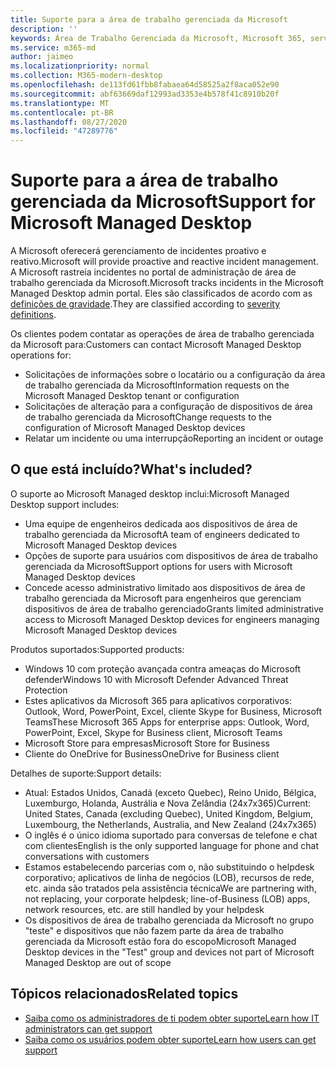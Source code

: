 ```yaml
---
title: Suporte para a área de trabalho gerenciada da Microsoft
description: ''
keywords: Área de Trabalho Gerenciada da Microsoft, Microsoft 365, serviço, documentação
ms.service: m365-md
author: jaimeo
ms.localizationpriority: normal
ms.collection: M365-modern-desktop
ms.openlocfilehash: de113fd61fbb8fabaea64d58525a2f8aca052e90
ms.sourcegitcommit: abf63669daf12993ad3353e4b578f41c8910b20f
ms.translationtype: MT
ms.contentlocale: pt-BR
ms.lasthandoff: 08/27/2020
ms.locfileid: "47289776"
---
```

# <a name="support-for-microsoft-managed-desktop"></a><span data-ttu-id="c4401-103">Suporte para a área de trabalho gerenciada da Microsoft</span><span class="sxs-lookup"><span data-stu-id="c4401-103">Support for Microsoft Managed Desktop</span></span>

<span data-ttu-id="c4401-104">A Microsoft oferecerá gerenciamento de incidentes proativo e reativo.</span><span class="sxs-lookup"><span data-stu-id="c4401-104">Microsoft will provide proactive and reactive incident management.</span></span> <span data-ttu-id="c4401-105">A Microsoft rastreia incidentes no portal de administração de área de trabalho gerenciada da Microsoft.</span><span class="sxs-lookup"><span data-stu-id="c4401-105">Microsoft tracks incidents in the Microsoft Managed Desktop admin portal.</span></span> <span data-ttu-id="c4401-106">Eles são classificados de acordo com as [definições de gravidade](../working-with-managed-desktop/admin-support.md#sev).</span><span class="sxs-lookup"><span data-stu-id="c4401-106">They are classified according to [severity definitions](../working-with-managed-desktop/admin-support.md#sev).</span></span>

<span data-ttu-id="c4401-107">Os clientes podem contatar as operações de área de trabalho gerenciada da Microsoft para:</span><span class="sxs-lookup"><span data-stu-id="c4401-107">Customers can contact Microsoft Managed Desktop operations for:</span></span>
- <span data-ttu-id="c4401-108">Solicitações de informações sobre o locatário ou a configuração da área de trabalho gerenciada da Microsoft</span><span class="sxs-lookup"><span data-stu-id="c4401-108">Information requests on the Microsoft Managed Desktop tenant or configuration</span></span>
- <span data-ttu-id="c4401-109">Solicitações de alteração para a configuração de dispositivos de área de trabalho gerenciada da Microsoft</span><span class="sxs-lookup"><span data-stu-id="c4401-109">Change requests to the configuration of Microsoft Managed Desktop devices</span></span>
- <span data-ttu-id="c4401-110">Relatar um incidente ou uma interrupção</span><span class="sxs-lookup"><span data-stu-id="c4401-110">Reporting an incident or outage</span></span>

## <a name="whats-included"></a><span data-ttu-id="c4401-111">O que está incluído?</span><span class="sxs-lookup"><span data-stu-id="c4401-111">What's included?</span></span>

<span data-ttu-id="c4401-112">O suporte ao Microsoft Managed desktop inclui:</span><span class="sxs-lookup"><span data-stu-id="c4401-112">Microsoft Managed Desktop support includes:</span></span>

- <span data-ttu-id="c4401-113">Uma equipe de engenheiros dedicada aos dispositivos de área de trabalho gerenciada da Microsoft</span><span class="sxs-lookup"><span data-stu-id="c4401-113">A team of engineers dedicated to Microsoft Managed Desktop devices</span></span>
- <span data-ttu-id="c4401-114">Opções de suporte para usuários com dispositivos de área de trabalho gerenciada da Microsoft</span><span class="sxs-lookup"><span data-stu-id="c4401-114">Support options for users with Microsoft Managed Desktop devices</span></span>
- <span data-ttu-id="c4401-115">Concede acesso administrativo limitado aos dispositivos de área de trabalho gerenciada da Microsoft para engenheiros que gerenciam dispositivos de área de trabalho gerenciado</span><span class="sxs-lookup"><span data-stu-id="c4401-115">Grants limited administrative access to Microsoft Managed Desktop devices for engineers managing Microsoft Managed Desktop devices</span></span> 

<span data-ttu-id="c4401-116">Produtos suportados:</span><span class="sxs-lookup"><span data-stu-id="c4401-116">Supported products:</span></span>

- <span data-ttu-id="c4401-117">Windows 10 com proteção avançada contra ameaças do Microsoft defender</span><span class="sxs-lookup"><span data-stu-id="c4401-117">Windows 10 with Microsoft Defender Advanced Threat Protection</span></span> 
- <span data-ttu-id="c4401-118">Estes aplicativos da Microsoft 365 para aplicativos corporativos: Outlook, Word, PowerPoint, Excel, cliente Skype for Business, Microsoft Teams</span><span class="sxs-lookup"><span data-stu-id="c4401-118">These Microsoft 365 Apps for enterprise apps: Outlook, Word, PowerPoint, Excel, Skype for Business client, Microsoft Teams</span></span> 
- <span data-ttu-id="c4401-119">Microsoft Store para empresas</span><span class="sxs-lookup"><span data-stu-id="c4401-119">Microsoft Store for Business</span></span> 
- <span data-ttu-id="c4401-120">Cliente do OneDrive for Business</span><span class="sxs-lookup"><span data-stu-id="c4401-120">OneDrive for Business client</span></span> 

<span data-ttu-id="c4401-121">Detalhes de suporte:</span><span class="sxs-lookup"><span data-stu-id="c4401-121">Support details:</span></span>

- <span data-ttu-id="c4401-122">Atual: Estados Unidos, Canadá (exceto Quebec), Reino Unido, Bélgica, Luxemburgo, Holanda, Austrália e Nova Zelândia (24x7x365)</span><span class="sxs-lookup"><span data-stu-id="c4401-122">Current: United States, Canada (excluding Quebec), United Kingdom, Belgium, Luxembourg, the Netherlands, Australia, and New Zealand (24x7x365)</span></span> 
- <span data-ttu-id="c4401-123">O inglês é o único idioma suportado para conversas de telefone e chat com clientes</span><span class="sxs-lookup"><span data-stu-id="c4401-123">English is the only supported language for phone and chat conversations with customers</span></span> 
- <span data-ttu-id="c4401-124">Estamos estabelecendo parcerias com o, não substituindo o helpdesk corporativo; aplicativos de linha de negócios (LOB), recursos de rede, etc. ainda são tratados pela assistência técnica</span><span class="sxs-lookup"><span data-stu-id="c4401-124">We are partnering with, not replacing, your corporate helpdesk; line-of-Business (LOB) apps, network resources, etc. are still handled by your helpdesk</span></span> 
- <span data-ttu-id="c4401-125">Os dispositivos de área de trabalho gerenciada da Microsoft no grupo "teste" e dispositivos que não fazem parte da área de trabalho gerenciada da Microsoft estão fora do escopo</span><span class="sxs-lookup"><span data-stu-id="c4401-125">Microsoft Managed Desktop devices in the "Test" group and devices not part of Microsoft Managed Desktop are out of scope</span></span> 


## <a name="related-topics"></a><span data-ttu-id="c4401-126">Tópicos relacionados</span><span class="sxs-lookup"><span data-stu-id="c4401-126">Related topics</span></span>

- [<span data-ttu-id="c4401-127">Saiba como os administradores de ti podem obter suporte</span><span class="sxs-lookup"><span data-stu-id="c4401-127">Learn how IT administrators can get support</span></span>](../working-with-managed-desktop/admin-support.md)
- [<span data-ttu-id="c4401-128">Saiba como os usuários podem obter suporte</span><span class="sxs-lookup"><span data-stu-id="c4401-128">Learn how users can get support</span></span>](../working-with-managed-desktop/end-user-support.md)
